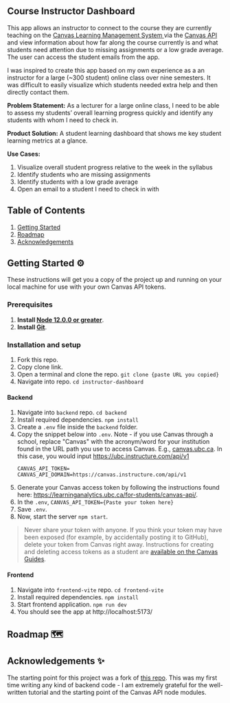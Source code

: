 ## Course Instructor Dashboard

This app allows an instructor to connect to the course they are currently teaching on the [Canvas Learning Management System ](https://www.instructure.com/canvas) via the [Canvas API](https://canvas.instructure.com/doc/api/) and view information about how far along the course currently is and what students need attention due to missing assignments or a low grade average. The user can access the student emails from the app. 

I was inspired to create this app based on my own experience as a an instructor for a large (~300 student) online class over nine semesters. It was difficult to easily visualize which students needed extra help and then directly contact them.

**Problem Statement:** As a lecturer for a large online class, I need to be able to assess my students’ overall learning progress quickly and identify any students with whom I need to check in. 

**Product Solution:** A student learning dashboard that shows me key student learning metrics at a glance.

**Use Cases:**
1. Visualize overall student progress relative to the week in the syllabus
1. Identify students who are missing assignments
1. Identify students with a low grade average
1. Open an email to a student I need to check in with

## Table of Contents
1. [Getting Started](#getting-started-)
1. [Roadmap](#roadmap-)
1. [Acknowledgements](#acknowledgements-)

## Getting Started ⚙️
These instructions will get you a copy of the project up and running on your local machine for use with your own Canvas API tokens.

### Prerequisites
1. **Install [Node 12.0.0 or greater](https://nodejs.org)**.
1. **Install [Git](https://git-scm.com/downloads)**.

### Installation and setup
1. Fork this repo.
1. Copy clone link.
1. Open a terminal and clone the repo. `git clone {paste URL you copied}`
1. Navigate into repo. `cd instructor-dashboard`

#### Backend
1. Navigate into `backend` repo. `cd backend`
1. Install required dependencies. `npm install`
1. Create a `.env` file inside the `backend` folder. 
1. Copy the snippet below into `.env`. Note - if you use Canvas through a school, replace "Canvas" with the acronym/word for your institution found in the URL path you use to access Canvas. E.g., [canvas.ubc.ca](http://canvas.ubc.ca/). In this case, you would input https://ubc.instructure.com/api/v1
    ```
    CANVAS_API_TOKEN=
    CANVAS_API_DOMAIN=https://canvas.instructure.com/api/v1
    ```
1. Generate your Canvas access token by following the instructions found here: https://learninganalytics.ubc.ca/for-students/canvas-api/.
1. In the `.env`, `CANVAS_API_TOKEN={Paste your token here}`
1. Save `.env`.
2. Now, start the server `npm start`.

> Never share your token with anyone. If you think your token may have been exposed (for example, by accidentally posting it to GitHub), delete your token from Canvas right away. Instructions for creating and deleting access tokens as a student are [available on the Canvas Guides](https://community.canvaslms.com/docs/DOC-16005-42121018197).

#### Frontend
1. Navigate into `frontend-vite` repo. `cd frontend-vite`
1. Install required dependencies. `npm install`
1. Start frontend application. `npm run dev`
1. You should see the app at http://localhost:5173/

## Roadmap 🗺️


## Acknowledgements ✨

The starting point for this project was a fork of [this repo](https://github.com/UBC-LA-Hackathon/student-dashboard). This was my first time writing any kind of backend code - I am extremely grateful for the well-written tutorial and the starting point of the Canvas API node modules.
